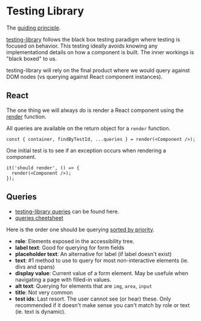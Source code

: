 # Testing Library

The [guiding principle](https://testing-library.com/docs/guiding-principles).

[testing-library](https://testing-library.com/docs/dom-testing-library/intro) follows the black box testing paradigm where testing is focused on behavior. This testing ideally avoids knowing any implementationd details on how a component is built. The inner workings is "black boxed" to us.

testing-library will rely on the final product where we would query against DOM nodes (vs querying against React component instances).

## React

The one thing we will always do is render a React component using the [render](https://testing-library.com/docs/react-testing-library/api#render) function.

All queries are available on the return object for a `render` function.

```
const { container, findByTestId, ...queries } = render(<Component />);
```

One initial test is to see if an exception occurs when rendering a component.

```
it('should render', () => {
  render(<Component />);
});
```

## Queries

- [testing-library queries](https://testing-library.com/docs/dom-testing-library/api-queries) can be found here.
- [queries cheetsheet](https://testing-library.com/docs/react-testing-library/cheatsheet#queries)

Here is the order one should be querying [sorted by priority](https://testing-library.com/docs/guide-which-query).

- **role**: Elements exposed in the accessibility tree.
- **label text**: Good for querying for form fields
- **placeholder text**: An alternative for label (if label doesn't exist)
- **text**: #1 method to use to query for most non-interactive elements (ie. divs and spans)
- **display value**: Current value of a form element. May be usefule when navigating a page with filled-in values.
- **alt text**: Querying for elements that are `img`, `area`, `input`
- **title**: Not very common
- **test ids**: Last resort. The user cannot see (or hear) these. Only recommended if it doesn't make sense you can't match by role or text (ie. text is dynamic).
